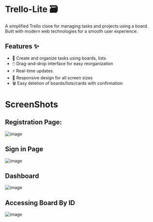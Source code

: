 # Trello-Lite 🗃️

A simplified Trello clone for managing tasks and projects using a board. Built with modern web technologies for a smooth user experience.

## Features ✨

- 🎯 Create and organize tasks using boards, lists
- 🖱️ Drag-and-drop interface for easy reorganization
- ⚡ Real-time updates
- 📱 Responsive design for all screen sizes
- 🗑️ Easy deletion of boards/lists/cards with confirmation


# ScreenShots

## Registration Page:

![image](https://github.com/user-attachments/assets/c6971571-b5a7-4365-8df6-b1d816f27b48)

## Sign in Page

![image](https://github.com/user-attachments/assets/b0c5e0d4-81ae-4bb1-bb14-fb0f6d9d3d67)

## Dashboard

![image](https://github.com/user-attachments/assets/14fb4d50-e554-4260-9390-4c534b6fbe23)

## Accessing Board By ID

![image](https://github.com/user-attachments/assets/cff53e5b-d405-4b09-b415-dc097303a8a9)
